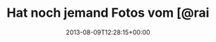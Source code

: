 ---
retweeted: false
source: <a href="http://twitter.com" rel="nofollow">Twitter Web Client</a>
entities:
  hashtags: []
  symbols: []
  user_mentions:
  - name: RailsCamp Germany
    screen_name: railscamp_de
    indices:
    - '26'
    - '39'
    id_str: '15227828'
    id: '15227828'
  urls: []
display_text_range:
- '0'
- '74'
favorite_count: '0'
id_str: '365811765214326785'
truncated: false
retweet_count: '2'
id: '365811765214326785'
created_at: Fri Aug 09 12:28:15 +0000 2013
favorited: false
full_text: Hat noch jemand Fotos vom [@railscamp_de](https://twitter.com/railscamp_de),
  die nicht unter Copyright stehen?
lang: de
tags:
- pesos:twitter
date: '2013-08-09T12:28:15+00:00'
src: https://twitter.com/bascht/status/365811765214326785
original_url: https://twitter.com/bascht/status/365811765214326785
type: twitter_tweet
text: Hat noch jemand Fotos vom [@railscamp_de](https://twitter.com/railscamp_de),
  die nicht unter Copyright stehen?
title: Hat noch jemand Fotos vom [@rai

---